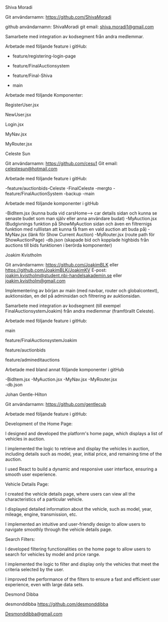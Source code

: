 Shiva Moradi 

Git användarnamn: https://github.com/ShivaMoradi 

github användarnamn: ShivaMoradi 
git email: shiva.moradi1@gmail.com


Samarbete med integration av kodsegment från andra medlemmar. 

Arbetade med följande feature i gitHub: 

- feature/registering-login-page  

- feature/FinalAuctionsystem 

- feature/Final-Shiva 

- main 

Arbetade med följande Komponenter: 

RegisterUser.jsx 

NewUser.jsx 

Login.jsx 

MyNav.jsx 

MyRouter.jsx 

 

  

  

Celeste Sun 

Git användarnamn: https://github.com/cesu1 
Git email: celestesun@hotmail.com


Arbetade med följande feature i gitHub: 

-feature/auctionbids-Celeste 
-FinalCeleste 
-mergto 
-feature/FinalAuctionSystem 
-backup 
-main 


Arbetade med följande komponenter i gitHub 

-BidItem.jsx (kunna buda vid carsHome--> car details sidan och kunna se senaste budet som man själv eller anna användare budat) 
-MyAuction.jsx (Budgivnings funktion på ShowMyAuction sidan och även en filtrernigs funktion med rulllistan att kunna få fram en vald auction att buda på) 
-MyNav.jsx (länk för Show Current Auction) 
-MyRouter.jsx (route path för ShowAuctionPage)
-db.json (skapade bid och kopplade highbids från auctions till bids funktionen i berörda komponenter) 

 

  

Joakim Kvistholm 

Git användarnamn: https://github.com/JoakimBLK eller https://github.com/JoakimBLK/JoakimKV 
E-post: joakim.kvistholm@student.nbi-handelsakademin.se eller joakim.kvistholm@gmail.com 


Implementering av början av main (med navbar, router och globalcontext), auktionsidan, en del på adminsidan och filtrering av auktionsidan. 

Samarbete med integration av kodsegment (till exempel FinalAuctionsystemJoakim) från andra medlemmar (framförallt Celeste).   

  

Arbetade med följande feature i gitHub: 

main 

feature/FinalAuctionsystemJoakim 

feature/auctionbids 

feature/admineditauctions 

Arbetade med bland annat följande komponenter i gitHub 

-BidItem.jsx 
-MyAuction.jsx 
-MyNav.jsx 
-MyRouter.jsx  
-db.json 

  

  

Johan Gentle-Hilton 

Git användarnamn: https://github.com/gentlecub 

  

Arbetade med följande feature i gitHub: 

Development of the Home Page: 

I designed and developed the platform's home page, which displays a list of vehicles in auction. 

I implemented the logic to retrieve and display the vehicles in auction, including details such as model, year, initial price, and remaining time of the auction. 

I used React to build a dynamic and responsive user interface, ensuring a smooth user experience. 

Vehicle Details Page: 

I created the vehicle details page, where users can view all the characteristics of a particular vehicle. 

I displayed detailed information about the vehicle, such as model, year, mileage, engine, transmission, etc. 

I implemented an intuitive and user-friendly design to allow users to navigate smoothly through the vehicle details page. 

Search Filters: 

I developed filtering functionalities on the home page to allow users to search for vehicles by model and price range. 

I implemented the logic to filter and display only the vehicles that meet the criteria selected by the user. 

I improved the performance of the filters to ensure a fast and efficient user experience, even with large data sets. 

  

Desmond Dibba 

desmonddibba
https://github.com/desmonddibba  

Desmonddibba@gmail.com 
